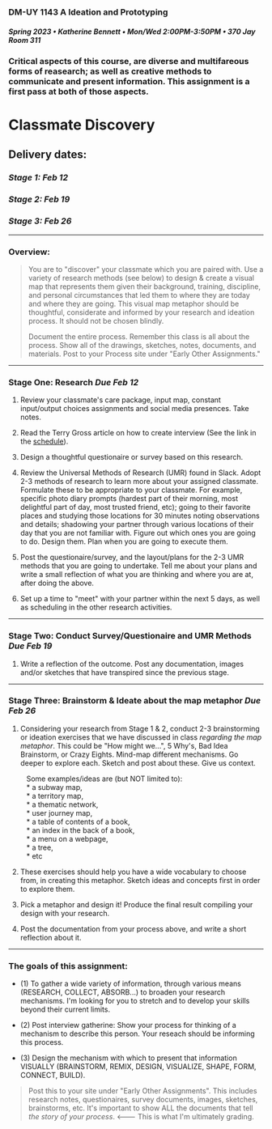 ### DM-UY 1143 A Ideation and Prototyping
##### Spring 2023 • Katherine Bennett • Mon/Wed 2:00PM-3:50PM • 370 Jay Room 311

### Critical aspects of this course, are diverse and multifareous forms of reasearch; as well as creative methods to communicate and present information. This assignment is a first pass at both of those aspects.


# Classmate Discovery

## Delivery dates:
### *Stage 1: Feb 12*
### *Stage 2: Feb 19*
### *Stage 3: Feb 26*
__________________________________________

### Overview:

> You are to "discover" your classmate which you are paired with. Use a variety of research methods (see below) to design & create a visual map that represents them given their background, training, discipline, and personal circumstances that led them to where they are today and where they are going. This visual map metaphor should be thoughtful, considerate and informed by your research and ideation process. It should not be chosen blindly. 
>
> Document the entire process. Remember this class is all about the process. Show all of the drawings, sketches, notes, documents, and materials. Post to your Process site under "Early Other Assignments." </p>

____________________________________________

### Stage One: Research  *Due Feb 12*

1. Review your classmate's care package, input map, constant input/output choices assignments and social media presences. Take notes.

2. Read the Terry Gross article on how to create interview (See the link in the [schedule](schedule.md)).

3. Design a thoughtful questionaire or survey based on this research. 

4. Review the Universal Methods of Research (UMR) found in Slack. Adopt 2-3 methods of research to learn more about your assigned classmate. Formulate these to be appropriate to your classmate. For example, specific photo diary prompts (hardest part of their morning, most delightful part of day, most trusted friend, etc); going to their favorite places and studying those locations for 30 minutes noting observations and details; shadowing your partner through various locations of their day that you are not familiar with. Figure out which ones you are going to do. Design them. Plan when you are going to execute them.

5. Post the questionaire/survey, and the layout/plans for the 2-3 UMR methods that you are going to undertake. Tell me about your plans and write a small reflection of what you are thinking and where you are at, after doing the above.

6. Set up a time to "meet" with your partner within the next 5 days, as well as scheduling in the other research activities.

___________________

### Stage Two: Conduct Survey/Questionaire and UMR Methods   *Due Feb 19*

1. Write a reflection of the outcome. Post any documentation, images and/or sketches that have transpired since the previous stage.

____________________

### Stage Three: Brainstorm & Ideate about the map metaphor    *Due Feb 26*

1. Considering your research from Stage 1 & 2, conduct 2-3 brainstorming or ideation exercises that we have discussed in class _regarding the map metaphor_. This could be "How might we...", 5 Why's, Bad Idea Brainstorm, or Crazy Eights. Mind-map different mechanisms. Go deeper to explore each. Sketch and post about these. Give us context.

&nbsp;&nbsp;&nbsp;&nbsp;&nbsp;&nbsp;&nbsp;&nbsp;  Some examples/ideas are (but NOT limited to): <br>
&nbsp;&nbsp;&nbsp;&nbsp;&nbsp;&nbsp;&nbsp;&nbsp; * a subway map, <br>
&nbsp;&nbsp;&nbsp;&nbsp;&nbsp;&nbsp;&nbsp;&nbsp; * a territory map, <br>
&nbsp;&nbsp;&nbsp;&nbsp;&nbsp;&nbsp;&nbsp;&nbsp; * a thematic network, <br>
&nbsp;&nbsp;&nbsp;&nbsp;&nbsp;&nbsp;&nbsp;&nbsp; * user journey map, <br>
&nbsp;&nbsp;&nbsp;&nbsp;&nbsp;&nbsp;&nbsp;&nbsp; * a table of contents of a book, <br>
&nbsp;&nbsp;&nbsp;&nbsp;&nbsp;&nbsp;&nbsp;&nbsp; * an index in the back of a book, <br>
&nbsp;&nbsp;&nbsp;&nbsp;&nbsp;&nbsp;&nbsp;&nbsp; * a menu on a webpage, <br>
&nbsp;&nbsp;&nbsp;&nbsp;&nbsp;&nbsp;&nbsp;&nbsp; * a tree, <br>
&nbsp;&nbsp;&nbsp;&nbsp;&nbsp;&nbsp;&nbsp;&nbsp; * etc <br>


2. These exercises should help you have a wide vocabulary to choose from, in creating this metaphor. Sketch ideas and concepts first in order to explore them. 

4. Pick a metaphor and design it! Produce the final result compiling your design with your research.

5. Post the documentation from your process above, and write a short reflection about it.

_______________________________

### The goals of this assignment:

* (1) To gather a wide variety of information, through various means (RESEARCH, COLLECT, ABSORB...) to broaden your research mechanisms. I'm looking for you to stretch and to develop your skills beyond their current limits. 

* (2) Post interview gatherine: Show your process for thinking of a mechanism to describe this person. Your reseach should be informing this process. 

* (3) Design the mechanism with which to present that information VISUALLY (BRAINSTORM, REMIX, DESIGN, VISUALIZE, SHAPE, FORM, CONNECT, BUILD).


 > Post this to your site under "Early Other Assignments". This includes research notes, questionaires, survey documents, images, sketches, brainstorms, etc. It's important to show ALL the documents that tell *the story of your process*. <--- This is what I'm ultimately grading.
